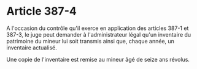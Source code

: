 # Article 387-4

A l'occasion du contrôle qu'il exerce en application des articles 387-1 et 387-3, le juge peut demander à l'administrateur légal qu'un inventaire du patrimoine du mineur lui soit transmis ainsi que, chaque année, un inventaire actualisé.

Une copie de l'inventaire est remise au mineur âgé de seize ans révolus.
